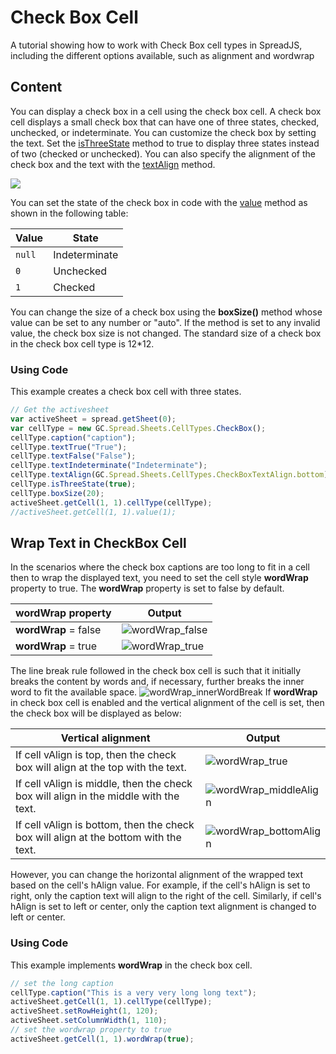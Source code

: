 # Check Box Cell

A tutorial showing how to work with Check Box cell types in SpreadJS, including the different options available, such as alignment and wordwrap

## Content

You can display a check box in a cell using the check box cell. A check box cell displays a small check box that can have one of three states, checked, unchecked, or indeterminate. You can customize the check box by setting the text.
Set the [isThreeState](gcdocsite__documentlink?toc-item-id=9c6c313f-1184-4a74-87b1-b51775c97386#isThreeState) method to true to display three states instead of two (checked or unchecked). You can also specify the alignment of the check box and the text with the [textAlign](gcdocsite__documentlink?toc-item-id=9c6c313f-1184-4a74-87b1-b51775c97386#textAlign) method.

![](/DOCUMENT_SITE_LINK_PREFIX_HERE/document-site-files/images/8d606653-16a0-474d-b9dc-e2b4d01c2446/images/cellcheckbox.png)

You can set the state of the check box in code with the [value](gcdocsite__documentlink?toc-item-id=64f05fd4-fafa-47dc-9856-b74263f357ec#value) method as shown in the following table:

| **Value** | **State**     |
| --------- | ------------- |
| `null `   | Indeterminate |
| `0 `      | Unchecked     |
| `1 `      | Checked       |

You can change the size of a check box using the **boxSize()** method whose value can be set to any number or "auto". If the method is set to any invalid value, the check box size is not changed. The standard size of a check box in the check box cell type is 12\*12.

### Using Code

This example creates a check box cell with three states.

```javascript
// Get the activesheet
var activeSheet = spread.getSheet(0);
var cellType = new GC.Spread.Sheets.CellTypes.CheckBox();
cellType.caption("caption");
cellType.textTrue("True");
cellType.textFalse("False");
cellType.textIndeterminate("Indeterminate");
cellType.textAlign(GC.Spread.Sheets.CellTypes.CheckBoxTextAlign.bottom);
cellType.isThreeState(true);
cellType.boxSize(20);
activeSheet.getCell(1, 1).cellType(cellType);
//activeSheet.getCell(1, 1).value(1);
```

## Wrap Text in CheckBox Cell

In the scenarios where the check box captions are too long to fit in a cell then to wrap the displayed text, you need to set the cell style **wordWrap** property to true. The **wordWrap** property is set to false by default.

| **wordWrap property** | **Output**                                                                                                                                             |
| --------------------- | ------------------------------------------------------------------------------------------------------------------------------------------------------ |
| **wordWrap** = false  | ![wordWrap_false](/DOCUMENT_SITE_LINK_PREFIX_HERE/document-site-files/images/df1fe1ee-eb3c-4da7-8c20-a0d8d2b7e734/wordWrap_false.a6ede2.PNG?width=200) |
| **wordWrap** = true   | ![wordWrap_true](/DOCUMENT_SITE_LINK_PREFIX_HERE/document-site-files/images/df1fe1ee-eb3c-4da7-8c20-a0d8d2b7e734/wordWrap_true.1db0f2.PNG?width=200)   |

The line break rule followed in the check box cell is such that it initially breaks the content by words and, if necessary, further breaks the inner word to fit the available space.
![wordWrap_innerWordBreak](/DOCUMENT_SITE_LINK_PREFIX_HERE/document-site-files/images/df1fe1ee-eb3c-4da7-8c20-a0d8d2b7e734/wordWrap_innerWordBreak.d51d01.PNG?width=200)
If **wordWrap** in check box cell is enabled and the vertical alignment of the cell is set, then the check box will be displayed as below:

| **Vertical alignment**                                                               | **Output**                                                                                                                                                         |
| ------------------------------------------------------------------------------------ | ------------------------------------------------------------------------------------------------------------------------------------------------------------------ |
| If cell vAlign is top, then the check box will align at the top with the text.       | ![wordWrap_true](/DOCUMENT_SITE_LINK_PREFIX_HERE/document-site-files/images/df1fe1ee-eb3c-4da7-8c20-a0d8d2b7e734/wordWrap_true.08d8f5.PNG?width=200)               |
| If cell vAlign is middle, then the check box will align in the middle with the text. | ![wordWrap_middleAlign](/DOCUMENT_SITE_LINK_PREFIX_HERE/document-site-files/images/df1fe1ee-eb3c-4da7-8c20-a0d8d2b7e734/wordWrap_middleAlign.f596f7.PNG?width=200) |
| If cell vAlign is bottom, then the check box will align at the bottom with the text. | ![wordWrap_bottomAlign](/DOCUMENT_SITE_LINK_PREFIX_HERE/document-site-files/images/df1fe1ee-eb3c-4da7-8c20-a0d8d2b7e734/wordWrap_bottomAlign.f325dc.PNG?width=200) |

However, you can change the horizontal alignment of the wrapped text based on the cell's hAlign value. For example, if the cell's hAlign is set to right, only the caption text will align to the right of the cell. Similarly, if cell's hAlign is set to left or center, only the caption text alignment is changed to left or center.

### Using Code

This example implements **wordWrap** in the check box cell.

```javascript
// set the long caption
cellType.caption("This is a very very long long text"); 
activeSheet.getCell(1, 1).cellType(cellType); 
activeSheet.setRowHeight(1, 120); 
activeSheet.setColumnWidth(1, 110); 
// set the wordwrap property to true
activeSheet.getCell(1, 1).wordWrap(true);
```